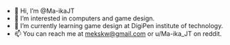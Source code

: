 - 👋 Hi, I’m @Ma-ikaJT
- 👀 I’m interested in computers and game design.
- 🌱 I’m currently learning game design at DigiPen institute of technology.
- 📫 You can reach me at mekskw@gmail.com or u/Ma-ika_JT on reddit.

<!---
Ma-ikaJT/Ma-ikaJT is a ✨ special ✨ repository because its `README.md` (this file) appears on your GitHub profile.
You can click the Preview link to take a look at your changes.
--->
